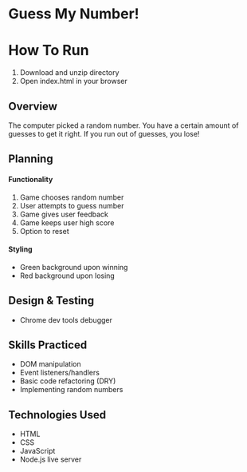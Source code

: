 # Guess My Number!

# How To Run
1. Download and unzip directory
2. Open index.html in your browser

## Overview
The computer picked a random number.
You have a certain amount of guesses to get it right.
If you run out of guesses, you lose!

## Planning
#### Functionality
1. Game chooses random number
2. User attempts to guess number
3. Game gives user feedback
4. Game keeps user high score
5. Option to reset

#### Styling
- Green background upon winning
- Red background upon losing

## Design & Testing
- Chrome dev tools debugger

## Skills Practiced
- DOM manipulation
- Event listeners/handlers
- Basic code refactoring (DRY)
- Implementing random numbers

## Technologies Used
- HTML
- CSS
- JavaScript
- Node.js live server
